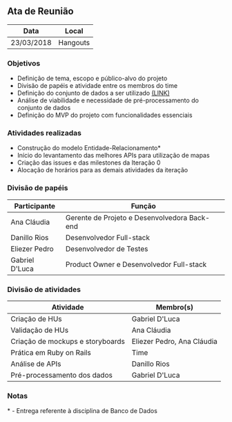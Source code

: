 ## Ata de Reunião

| Data  | Local |
| -  | -  |
| 23/03/2018 | Hangouts |

### Objetivos

- Definição de tema, escopo e público-alvo do projeto
- Divisão de papéis e atividade entre os membros do time
- Definição do conjunto de dados a ser utilizado [(LINK)](http://dados.recife.pe.gov.br/dataset/roteiros-culturais-turismo-e-lazer)
- Análise de viabilidade e necessidade de pré-processamento do conjunto de dados
- Definição do MVP do projeto com funcionalidades essenciais

### Atividades realizadas

- Construção do modelo Entidade-Relacionamento*
- Início do levantamento das melhores APIs para utilização de mapas 
- Criação das issues e das milestones da Iteração 0
- Alocação de horários para as demais atividades da iteração

### Divisão de papéis

| Participante  | Função |
| -  | - |
| Ana Cláudia | Gerente de Projeto e Desenvolvedora Back-end |
| Danillo Rios | Desenvolvedor Full-stack |
| Eliezer Pedro | Desenvolvedor de Testes |
| Gabriel D'Luca | Product Owner e Desenvolvedor Full-stack |

### Divisão de atividades

| Atividade  | Membro(s) |
| -  | - |
| Criação de HUs | Gabriel D'Luca |
| Validação de HUs | Ana Cláudia |
| Criação de mockups e storyboards | Eliezer Pedro, Ana Cláudia |
| Prática em Ruby on Rails | Time |
| Análise de APIs | Danillo Rios |
| Pré-processamento dos dados | Gabriel D'Luca |

### Notas

\* - Entrega referente à disciplina de Banco de Dados